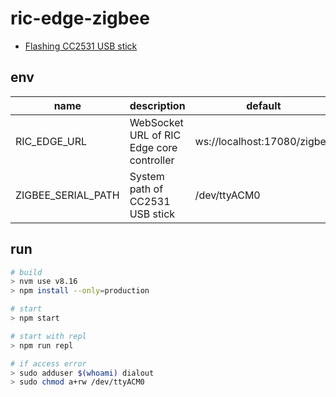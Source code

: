 # ric-edge-zigbee

 - [Flashing CC2531 USB stick](https://www.zigbee2mqtt.io/getting_started/flashing_the_cc2531.html)

## env

| name                      | description                                                | default                
| ------------------------- | ---------------------------------------------------------- | --------------------------------- 
| RIC_EDGE_URL              | WebSocket URL of RIC Edge core controller                  | ws://localhost:17080/zigbee                              
| ZIGBEE_SERIAL_PATH        | System path of CC2531 USB stick                            | /dev/ttyACM0


## run

```sh
# build
> nvm use v8.16
> npm install --only=production

# start
> npm start

# start with repl
> npm run repl

# if access error
> sudo adduser $(whoami) dialout
> sudo chmod a+rw /dev/ttyACM0

```
